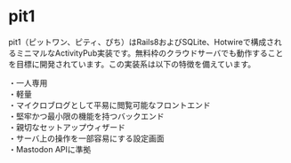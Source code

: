 # pit1

pit1（ピットワン、ピティ、ぴち）はRails8およびSQLite、Hotwireで構成されるミニマルなActivityPub実装です。無料枠のクラウドサーバでも動作することを目標に開発されています。この実装系は以下の特徴を備えています。

・一人専用  
・軽量  
・マイクロブログとして平易に閲覧可能なフロントエンド  
・堅牢かつ最小限の機能を持つバックエンド  
・親切なセットアップウィザード  
・サーバ上の操作を一部容易にする設定画面  
・Mastodon APIに準拠
